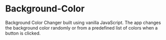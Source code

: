 # Background-Color
Background Color Changer built using vanilla JavaScript. The app changes the background color randomly or from a predefined list of colors when a button is clicked.
